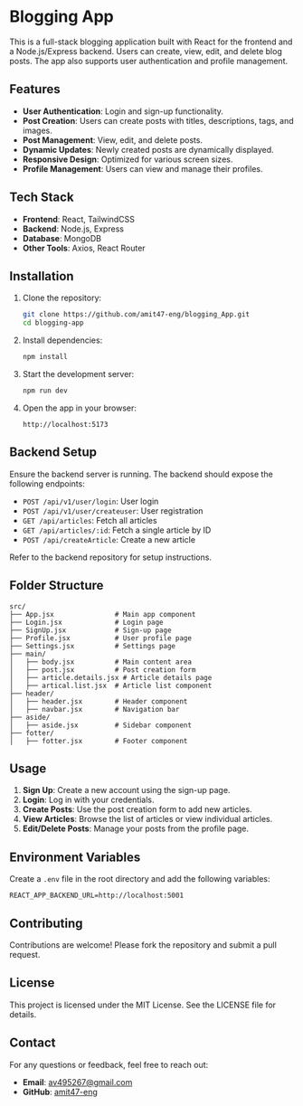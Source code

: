 # Blogging App

This is a full-stack blogging application built with React for the frontend and a Node.js/Express backend. Users can create, view, edit, and delete blog posts. The app also supports user authentication and profile management.

## Features

- **User Authentication**: Login and sign-up functionality.
- **Post Creation**: Users can create posts with titles, descriptions, tags, and images.
- **Post Management**: View, edit, and delete posts.
- **Dynamic Updates**: Newly created posts are dynamically displayed.
- **Responsive Design**: Optimized for various screen sizes.
- **Profile Management**: Users can view and manage their profiles.

## Tech Stack

- **Frontend**: React, TailwindCSS
- **Backend**: Node.js, Express
- **Database**: MongoDB
- **Other Tools**: Axios, React Router

## Installation

1. Clone the repository:
   ```bash
   git clone https://github.com/amit47-eng/blogging_App.git
   cd blogging-app
   ```

2. Install dependencies:
   ```bash
   npm install
   ```

3. Start the development server:
   ```bash
   npm run dev
   ```

4. Open the app in your browser:
   ```
   http://localhost:5173
   ```

## Backend Setup

Ensure the backend server is running. The backend should expose the following endpoints:

- `POST /api/v1/user/login`: User login
- `POST /api/v1/user/createuser`: User registration
- `GET /api/articles`: Fetch all articles
- `GET /api/articles/:id`: Fetch a single article by ID
- `POST /api/createArticle`: Create a new article

Refer to the backend repository for setup instructions.

## Folder Structure

```
src/
├── App.jsx               # Main app component
├── Login.jsx             # Login page
├── SignUp.jsx            # Sign-up page
├── Profile.jsx           # User profile page
├── Settings.jsx          # Settings page
├── main/
│   ├── body.jsx          # Main content area
│   ├── post.jsx          # Post creation form
│   ├── article.details.jsx # Article details page
│   ├── artical.list.jsx  # Article list component
├── header/
│   ├── header.jsx        # Header component
│   ├── navbar.jsx        # Navigation bar
├── aside/
│   ├── aside.jsx         # Sidebar component
├── fotter/
│   ├── fotter.jsx        # Footer component
```

## Usage

1. **Sign Up**: Create a new account using the sign-up page.
2. **Login**: Log in with your credentials.
3. **Create Posts**: Use the post creation form to add new articles.
4. **View Articles**: Browse the list of articles or view individual articles.
5. **Edit/Delete Posts**: Manage your posts from the profile page.

## Environment Variables

Create a `.env` file in the root directory and add the following variables:

```
REACT_APP_BACKEND_URL=http://localhost:5001
```

## Contributing

Contributions are welcome! Please fork the repository and submit a pull request.

## License

This project is licensed under the MIT License. See the LICENSE file for details.

## Contact

For any questions or feedback, feel free to reach out:

- **Email**: av495267@gmail.com
- **GitHub**: [amit47-eng](https://github.com/amit47-eng)
